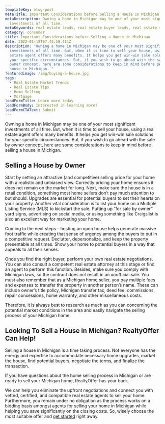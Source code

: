```yaml
---
templateKey: blog-post
metaTitle: Important Considerations before Selling a House in Michigan
metaDescription: Owning a home in Michigan may be one of your most significant
  investments of all time.
metaKeywords: real estate leads, real estate buyer leads, real estate seller leads
category: consumer
title: Important Considerations before Selling a House in Michigan
date: 2022-01-18T07:40:50.411Z
description: "Owning a home in Michigan may be one of your most significant
  investments of all time. But, when it is time to sell your house, using a real
  estate agent offers many benefits. It helps you get win-win sale solutions for
  your specific circumstances. But, if you wish to go ahead with the sale by
  owner concept, here are some considerations to keep in mind before selling a
  house in Michigan. "
featuredimage: /img/buying-a-house.jpg
tags:
  - Real Estate Market Trends
  - Real Estate Tips
  - Home Selling
  - Mortgage
leadFormTitle: Learn more today
leadFormBody: Interested in learning more?
leadFormCTAText: Submit
---
```

Owning a home in Michigan may be one of your most significant investments of all time. But, when it is time to sell your house, using a real estate agent offers many benefits. It helps you get win-win sale solutions for your specific circumstances. But, if you wish to go ahead with the sale by owner concept, here are some considerations to keep in mind before selling a house in Michigan.

## Selling a House by Owner

Start by setting an attractive (and competitive) selling price for your home with a realistic and unbiased view. Correctly pricing your home ensures it does not remain on the market for long. Next, make sure the house is in a retail condition, something most home sellers don’t pay much attention to but should. Upgrades are essential for potential buyers to set their hearts on your property. Another vital consideration is to list your home on a Multiple Listing Service (MLS) to kickstart the sale. Putting up “for sale by owner” yard signs, advertising on social media, or using something like Craigslist is also an excellent way for marketing your home.

Coming to the next steps – hosting an open house helps generate massive foot traffic while creating that sense of urgency among the buyers to put in a competitive request. Declutter, depersonalize, and keep the property presentable at all times. Show your home to potential buyers in a way that appeals to all their senses.

Once you find the right buyer, perform your own real estate negotiations. You can also consult a competent real estate attorney at this stage or find an agent to perform this function. Besides, make sure you comply with Michigan laws, so the contract does not result in an unofficial sale. You must also remember that as a Michigan home seller, you pay multiple fees and expenses to transfer the property in another person’s name. These can include owner’s title policy, Michigan transfer tax, deed fee, commissions, repair concessions, home warranty, and other miscellaneous costs.

Therefore, it is always best to research as much as you can concerning the potential market conditions in the area and easily navigate the selling process of your Michigan home.

## Looking To Sell a House in Michigan? RealtyOffer Can Help!

Selling a house in Michigan is a time taking process. Not everyone has the energy and expertise to accommodate necessary home upgrades, market the house, find potential buyers, negotiate the terms, and finalize the transaction. 

If you have questions about the home selling process in Michigan or are ready to sell your Michigan home, RealtyOffer has your back.

We can help you eliminate the upfront negotiations and connect you with vetted, certified, and compatible real estate agents to sell your home. Furthermore, you remain under no obligation as the process works on a bidding basis amongst agents for selling your home in Michigan while helping you save significantly on the closing costs. So, wisely choose the most suitable offer and [get started](https://realtyoffer.com/consumer/start) right away.